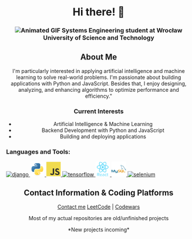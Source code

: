 <h1 align="center">Hi there! 👋</h1>
<h3 align="center"><img src="https://i.gifer.com/MJ1Q.gif" alt="Animated GIF">
Systems Engineering student at Wrocław University of Science and Technology</h3>

<h2 align="center">About Me</h2>
<p align="center">I'm particularly interested in applying artificial intelligence and machine learning to solve real-world problems. I'm passionate about building applications with Python and JavaScript. Besides that, I enjoy designing, analyzing, and enhancing algorithms to optimize performance and efficiency."</p>

<h3 align="center">Current Interests</h3>
<ul align="center">
  <li>Artificial Intelligence & Machine Learning</li>
  <li>Backend Development with Python and JavaScript</li>
  <li>Building and deploying applications</li>
</ul>

<h3 align="left">Languages and Tools:</h3>
<p align="left">
  <a href="https://www.djangoproject.com/" target="_blank" rel="noreferrer"> <img src="https://cdn.worldvectorlogo.com/logos/django.svg" alt="django" width="40" height="40"/> </a>
  <a href="https://www.python.org" target="_blank" rel="noreferrer"> <img src="https://raw.githubusercontent.com/devicons/devicon/master/icons/python/python-original.svg" alt="python" width="40" height="40"/> </a> 
  <a href="https://developer.mozilla.org/en-US/docs/Web/JavaScript" target="_blank" rel="noreferrer"> <img src="https://raw.githubusercontent.com/devicons/devicon/master/icons/javascript/javascript-original.svg" alt="javascript" width="40" height="40"/> </a>
  <a href="https://www.tensorflow.org" target="_blank" rel="noreferrer"> <img src="https://www.vectorlogo.zone/logos/tensorflow/tensorflow-icon.svg" alt="tensorflow" width="40" height="40"/> </a>
  <a href="https://reactjs.org/" target="_blank" rel="noreferrer"> <img src="https://raw.githubusercontent.com/devicons/devicon/master/icons/react/react-original-wordmark.svg" alt="react" width="40" height="40"/> </a>
  <a href="https://www.mysql.com/" target="_blank" rel="noreferrer"> <img src="https://raw.githubusercontent.com/devicons/devicon/master/icons/mysql/mysql-original-wordmark.svg" alt="mysql" width="40" height="40"/> </a>
  <a href="https://www.selenium.dev" target="_blank" rel="noreferrer"> <img src="https://raw.githubusercontent.com/detain/svg-logos/780f25886640cef088af994181646db2f6b1a3f8/svg/selenium-logo.svg" alt="selenium" width="40" height="40"/> </a>
 
</p>

<h2 align="center">Contact Information & Coding Platforms</h2>
<p align="center">
  <a href="mailto:filip.antoniak99@gmail.com">Contact me</a>
  <a href="https://leetcode.com/u/Afraiven/" target="_blank" rel="noreferrer">LeetCode</a> |
  <a href="https://www.codewars.com/users/Afraiven" target="_blank" rel="noreferrer">Codewars</a>
</p>

<p align="center">Most of my actual repositories are old/unfinished projects</p>
<p align="center">*New projects incoming*</p>

